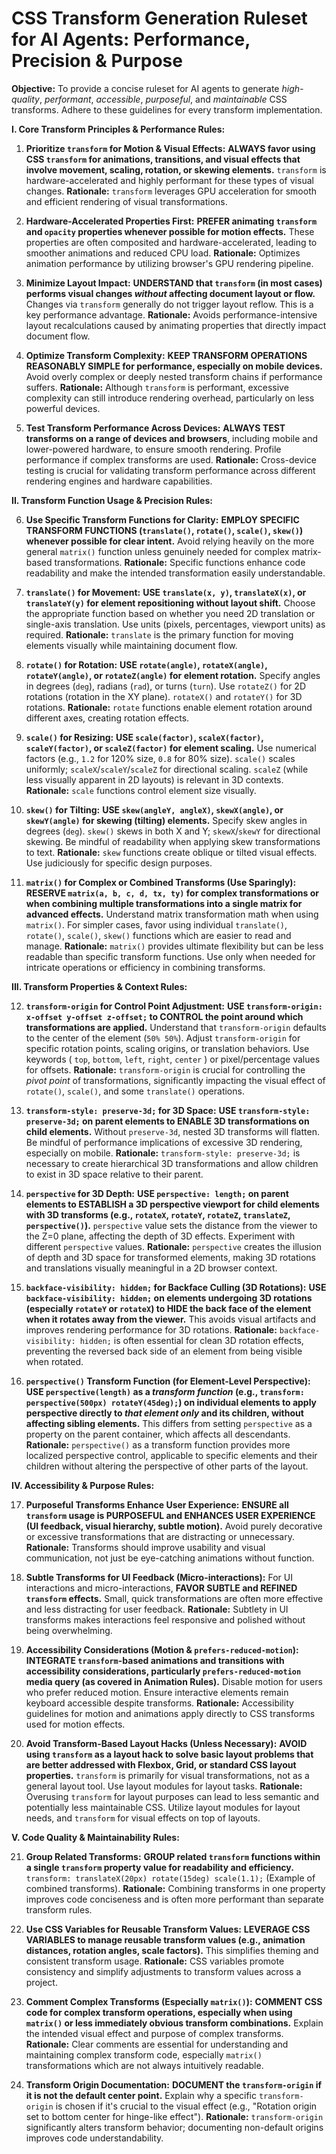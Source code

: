 # CSS Transform Generation Ruleset for AI Agents: Performance, Precision & Purpose

**Objective:** To provide a concise ruleset for AI agents to generate *high-quality*, *performant*, *accessible*, *purposeful*, and *maintainable* CSS transforms. Adhere to these guidelines for every transform implementation.

**I. Core Transform Principles & Performance Rules:**

1.  **Prioritize `transform` for Motion & Visual Effects:** **ALWAYS favor using CSS `transform` for animations, transitions, and visual effects that involve movement, scaling, rotation, or skewing elements.**  `transform` is hardware-accelerated and highly performant for these types of visual changes. **Rationale:**  `transform` leverages GPU acceleration for smooth and efficient rendering of visual transformations.

2.  **Hardware-Accelerated Properties First:** **PREFER animating `transform` and `opacity` properties whenever possible for motion effects.** These properties are often composited and hardware-accelerated, leading to smoother animations and reduced CPU load. **Rationale:** Optimizes animation performance by utilizing browser's GPU rendering pipeline.

3.  **Minimize Layout Impact:** **UNDERSTAND that `transform` (in most cases) performs visual changes *without* affecting document layout or flow.**  Changes via `transform` generally do not trigger layout reflow.  This is a key performance advantage.  **Rationale:**  Avoids performance-intensive layout recalculations caused by animating properties that directly impact document flow.

4.  **Optimize Transform Complexity:** **KEEP TRANSFORM OPERATIONS REASONABLY SIMPLE for performance, especially on mobile devices.**  Avoid overly complex or deeply nested transform chains if performance suffers. **Rationale:**  Although `transform` is performant, excessive complexity can still introduce rendering overhead, particularly on less powerful devices.

5.  **Test Transform Performance Across Devices:** **ALWAYS TEST transforms on a range of devices and browsers**, including mobile and lower-powered hardware, to ensure smooth rendering.  Profile performance if complex transforms are used. **Rationale:** Cross-device testing is crucial for validating transform performance across different rendering engines and hardware capabilities.

**II. Transform Function Usage & Precision Rules:**

6.  **Use Specific Transform Functions for Clarity:** **EMPLOY SPECIFIC TRANSFORM FUNCTIONS (`translate()`, `rotate()`, `scale()`, `skew()`) whenever possible for clear intent.** Avoid relying heavily on the more general `matrix()` function unless genuinely needed for complex matrix-based transformations. **Rationale:**  Specific functions enhance code readability and make the intended transformation easily understandable.

7.  **`translate()` for Movement:** **USE `translate(x, y)`, `translateX(x)`, or `translateY(y)` for element repositioning without layout shift.** Choose the appropriate function based on whether you need 2D translation or single-axis translation. Use units (pixels, percentages, viewport units) as required. **Rationale:** `translate` is the primary function for moving elements visually while maintaining document flow.

8.  **`rotate()` for Rotation:** **USE `rotate(angle)`, `rotateX(angle)`, `rotateY(angle)`, or `rotateZ(angle)` for element rotation.**  Specify angles in degrees (`deg`), radians (`rad`), or turns (`turn`). Use `rotateZ()` for 2D rotations (rotation in the XY plane). `rotateX()` and `rotateY()` for 3D rotations. **Rationale:** `rotate` functions enable element rotation around different axes, creating rotation effects.

9.  **`scale()` for Resizing:** **USE `scale(factor)`, `scaleX(factor)`, `scaleY(factor)`, or `scaleZ(factor)` for element scaling.** Use numerical factors (e.g., `1.2` for 120% size, `0.8` for 80% size). `scale()` scales uniformly; `scaleX`/`scaleY`/`scaleZ` for directional scaling.  `scaleZ` (while less visually apparent in 2D layouts) is relevant in 3D contexts. **Rationale:** `scale` functions control element size visually.

10. **`skew()` for Tilting:** **USE `skew(angleY, angleX)`, `skewX(angle)`, or `skewY(angle)` for skewing (tilting) elements.** Specify skew angles in degrees (`deg`). `skew()` skews in both X and Y; `skewX`/`skewY` for directional skewing.  Be mindful of readability when applying skew transformations to text. **Rationale:** `skew` functions create oblique or tilted visual effects. Use judiciously for specific design purposes.

11. **`matrix()` for Complex or Combined Transforms (Use Sparingly):** **RESERVE `matrix(a, b, c, d, tx, ty)` for complex transformations or when combining multiple transformations into a single matrix for advanced effects.** Understand matrix transformation math when using `matrix()`. For simpler cases, favor using individual `translate()`, `rotate()`, `scale()`, `skew()` functions which are easier to read and manage. **Rationale:** `matrix()` provides ultimate flexibility but can be less readable than specific transform functions. Use only when needed for intricate operations or efficiency in combining transforms.

**III. Transform Properties & Context Rules:**

12. **`transform-origin` for Control Point Adjustment:** **USE `transform-origin: x-offset y-offset z-offset;` to CONTROL the point around which transformations are applied.**  Understand that `transform-origin` defaults to the center of the element (`50% 50%`). Adjust `transform-origin` for specific rotation points, scaling origins, or translation behaviors. Use keywords ( `top`, `bottom`, `left`, `right`, `center` ) or pixel/percentage values for offsets. **Rationale:** `transform-origin` is crucial for controlling the *pivot point* of transformations, significantly impacting the visual effect of `rotate()`, `scale()`, and some `translate()` operations.

13. **`transform-style: preserve-3d;` for 3D Space:** **USE `transform-style: preserve-3d;` on parent elements to ENABLE 3D transformations on child elements.** Without `preserve-3d`, nested 3D transforms will flatten. Be mindful of performance implications of excessive 3D rendering, especially on mobile. **Rationale:** `transform-style: preserve-3d;` is necessary to create hierarchical 3D transformations and allow children to exist in 3D space relative to their parent.

14. **`perspective` for 3D Depth:** **USE `perspective: length;` on parent elements to ESTABLISH a 3D perspective viewport for child elements with 3D transforms (e.g., `rotateX`, `rotateY`, `rotateZ`, `translateZ`, `perspective()`).**  `perspective` value sets the distance from the viewer to the Z=0 plane, affecting the depth of 3D effects. Experiment with different `perspective` values. **Rationale:** `perspective` creates the illusion of depth and 3D space for transformed elements, making 3D rotations and translations visually meaningful in a 2D browser context.

15. **`backface-visibility: hidden;` for Backface Culling (3D Rotations):** **USE `backface-visibility: hidden;` on elements undergoing 3D rotations (especially `rotateY` or `rotateX`) to HIDE the back face of the element when it rotates away from the viewer.**  This avoids visual artifacts and improves rendering performance for 3D rotations. **Rationale:** `backface-visibility: hidden;` is often essential for clean 3D rotation effects, preventing the reversed back side of an element from being visible when rotated.

16. **`perspective()` Transform Function (for Element-Level Perspective):** **USE `perspective(length)` as a *transform function* (e.g., `transform: perspective(500px) rotateY(45deg);`) on individual elements to apply perspective directly to *that element only* and its children, without affecting sibling elements.** This differs from setting `perspective` as a property on the parent container, which affects all descendants. **Rationale:** `perspective()` as a transform function provides more localized perspective control, applicable to specific elements and their children without altering the perspective of other parts of the layout.

**IV. Accessibility & Purpose Rules:**

17. **Purposeful Transforms Enhance User Experience:** **ENSURE all `transform` usage is PURPOSEFUL and ENHANCES USER EXPERIENCE (UI feedback, visual hierarchy, subtle motion).** Avoid purely decorative or excessive transformations that are distracting or unnecessary.  **Rationale:** Transforms should improve usability and visual communication, not just be eye-catching animations without function.

18. **Subtle Transforms for UI Feedback (Micro-interactions):** For UI interactions and micro-interactions, **FAVOR SUBTLE and REFINED `transform` effects.** Small, quick transformations are often more effective and less distracting for user feedback.  **Rationale:** Subtlety in UI transforms makes interactions feel responsive and polished without being overwhelming.

19. **Accessibility Considerations (Motion & `prefers-reduced-motion`):** **INTEGRATE `transform`-based animations and transitions with accessibility considerations, particularly `prefers-reduced-motion` media query (as covered in Animation Rules).** Disable motion for users who prefer reduced motion.  Ensure interactive elements remain keyboard accessible despite transforms. **Rationale:** Accessibility guidelines for motion and animations apply directly to CSS transforms used for motion effects.

20. **Avoid Transform-Based Layout Hacks (Unless Necessary):** **AVOID using `transform` as a layout hack to solve basic layout problems that are better addressed with Flexbox, Grid, or standard CSS layout properties.** `transform` is primarily for visual transformations, not as a general layout tool. Use layout modules for layout tasks. **Rationale:** Overusing `transform` for layout purposes can lead to less semantic and potentially less maintainable CSS. Utilize layout modules for layout needs, and `transform` for visual effects on top of layouts.

**V. Code Quality & Maintainability Rules:**

21. **Group Related Transforms:** **GROUP related `transform` functions within a single `transform` property value for readability and efficiency.**  `transform: translateX(20px) rotate(15deg) scale(1.1);` (Example of combined transforms). **Rationale:**  Combining transforms in one property improves code conciseness and is often more performant than separate transform rules.

22. **Use CSS Variables for Reusable Transform Values:** **LEVERAGE CSS VARIABLES to manage reusable transform values (e.g., animation distances, rotation angles, scale factors).** This simplifies theming and consistent transform usage. **Rationale:**  CSS variables promote consistency and simplify adjustments to transform values across a project.

23. **Comment Complex Transforms (Especially `matrix()`):** **COMMENT CSS code for complex transform operations, especially when using `matrix()` or less immediately obvious transform combinations.** Explain the intended visual effect and purpose of complex transforms. **Rationale:** Clear comments are essential for understanding and maintaining complex transform code, especially `matrix()` transformations which are not always intuitively readable.

24. **Transform Origin Documentation:** **DOCUMENT the `transform-origin` if it is not the default center point.** Explain why a specific `transform-origin` is chosen if it's crucial to the visual effect (e.g., "Rotation origin set to bottom center for hinge-like effect"). **Rationale:**  `transform-origin` significantly alters transform behavior; documenting non-default origins improves code understandability.
